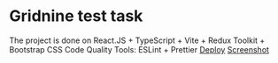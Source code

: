 # Gridnine test task

The project is done on React.JS + TypeScript + Vite + Redux Toolkit + Bootstrap CSS
Code Quality Tools: ESLint + Prettier
[Deploy](https://mali-zi-gridnine.netlify.app)
[Screenshot](https://github.com/Mali-zi/gridnine/blob/master/public/screenshot.JPG)